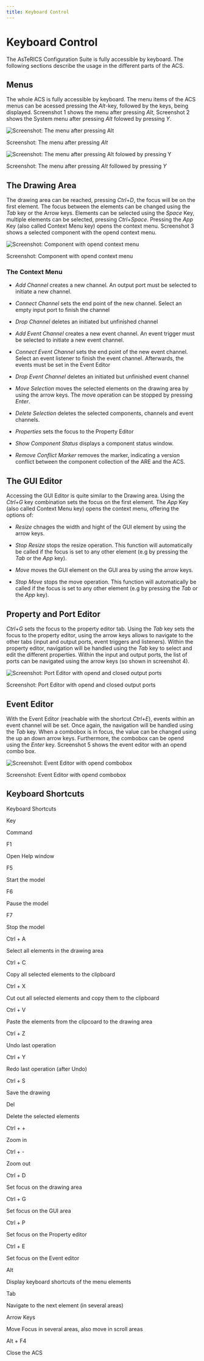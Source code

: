 ```yaml
---
title: Keyboard Control
---
```


# Keyboard Control

The AsTeRICS Configuration Suite is fully accessible by keyboard. The following sections describe the usage in the different parts of the ACS.

## Menus

The whole ACS is fully accessible by keyboard. The menu items of the ACS menus can be acessed pressing the _Alt_\-key, followed by the keys, being displayed. Screenshot 1 shows the menu after pressing _Alt_, Screenshot 2 shows the System menu after pressing _Alt_ folowed by pressing _Y_.

![Screenshot: The menu after pressing Alt](./img/keyboard-menu1.png "Screenshot: The menu after pressing Alt")

Screenshot: The menu after pressing _Alt_

![Screenshot: The menu after pressing Alt folowed by pressing Y](./img/keyboard-menu2.png "Screenshot: The menu after pressing Alt folowed by pressing Y")

Screenshot: The menu after pressing _Alt_ followed by pressing _Y_

## The Drawing Area

The drawing area can be reached, pressing _Ctrl_+_D_, the focus will be on the first element. The focus between the elements can be changed using the _Tab_ key or the Arrow keys. Elements can be selected using the _Space_ Key, multiple elements can be selected, pressing _Ctrl_+_Space_. Pressing the _App_ Key (also called Context Menu key) opens the context menu. Screenshot 3 shows a selected component with the opend context menu.

![Screenshot: Component with opend context menu](./img/keyboard-contextmenu.png "Screenshot: Component with opend context menu")

Screenshot: Component with opend context menu

### The Context Menu

- _Add Channel_ creates a new channel. An output port must be selected to initiate a new channel.
- _Connect Channel_ sets the end point of the new channel. Select an empty input port to finish the channel
- _Drop Channel_ deletes an initiated but unfinished channel

- _Add Event Channel_ creates a new event channel. An event trigger must be selected to initiate a new event channel.
- _Connect Event Channel_ sets the end point of the new event channel. Select an event listener to finish the event channel. Afterwards, the events must be set in the Event Editor
- _Drop Event Channel_ deletes an initiated but unfinished event channel

- _Move Selection_ moves the selected elements on the drawing area by using the arrow keys. The move operation can be stopped by pressing _Enter_.
- _Delete Selection_ deletes the selected components, channels and event channels.
- _Properties_ sets the focus to the Property Editor
- _Show Component Status_ displays a component status window.
- _Remove Conflict Marker_ removes the marker, indicating a version conflict between the component collection of the ARE and the ACS.

## The GUI Editor

Accessing the GUI Editor is quite similar to the Drawing area. Using the _Ctrl_+_G_ key combination sets the focus on the first element. The _App_ Key (also called Context Menu key) opens the context menu, offering the options of:

- _Resize_ chnages the width and hight of the GUI element by using the arrow keys.
- _Stop Resize_ stops the resize operation. This function will automatically be called if the focus is set to any other element (e.g by pressing the _Tab_ or the _App_ key).

- _Move_ moves the GUI element on the GUI area by using the arrow keys.
- _Stop Move_ stops the move operation. This function will automatically be called if the focus is set to any other element (e.g by pressing the _Tab_ or the _App_ key).

## Property and Port Editor

_Ctrl_+_G_ sets the focus to the property editor tab. Using the _Tab_ key sets the focus to the property editor, using the arrow keys allows to navigate to the other tabs (input and output ports, event triggers and listeners). Within the property editor, navigation will be handled using the _Tab_ key to select and edit the different properties. Within the input and output ports, the list of ports can be navigated using the arrow keys (so shown in screenshot 4).

![Screenshot: Port Editor with opend and closed output ports](./img/keyboard-output_ports.png "Screenshot: Port Editor with opend and closed output ports")

Screenshot: Port Editor with opend and closed output ports

## Event Editor

With the Event Editor (reachable with the shortcut _Ctrl_+_E_), events within an event channel will be set. Once again, the navigation will be handled using the _Tab_ key. When a combobox is in focus, the value can be changed using the up an down arrow keys. Furthermore, the combobox can be opend using the _Enter_ key. Screenshot 5 shows the event editor with an opend combo box.

![Screenshot: Event Editor with opend combobox](./img/keyboard-eventeditor.png "Screenshot: Event Editor with opend combobox")

Screenshot: Event Editor with opend combobox

## Keyboard Shortcuts

Keyboard Shortcuts

Key

Command

F1

Open Help window

F5

Start the model

F6

Pause the model

F7

Stop the model

Ctrl + A

Select all elements in the drawing area

Ctrl + C

Copy all selected elements to the clipboard

Ctrl + X

Cut out all selected elements and copy them to the clipboard

Ctrl + V

Paste the elements from the clipcoard to the drawing area

Ctrl + Z

Undo last operation

Ctrl + Y

Redo last operation (after Undo)

Ctrl + S

Save the drawing

Del

Delete the selected elements

Ctrl + +

Zoom in

Ctrl + -

Zoom out

Ctrl + D

Set focus on the drawing area

Ctrl + G

Set focus on the GUI area

Ctrl + P

Set focus on the Property editor

Ctrl + E

Set focus on the Event editor

Alt

Display keyboard shortcuts of the menu elements

Tab

Navigate to the next element (in several areas)

Arrow Keys

Move Focus in several areas, also move in scroll areas

Alt + F4

Close the ACS
